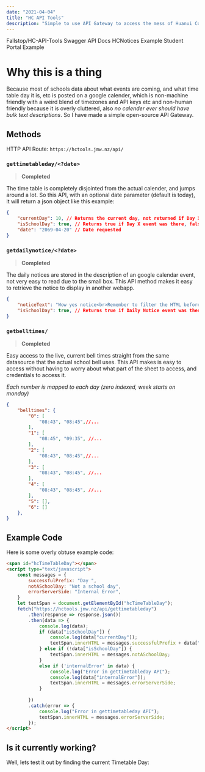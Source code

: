 ```yaml
---
date: "2021-04-04"
title: "HC API Tools"
description: "Simple to use API Gateway to access the mess of Huanui Collage Public data with ease."
---
```

<script lang="ts">
    import TimeTableDay from "$lib/components/markdown/ProjectAssets/TimeTableDay.svelte"
    import MarkdownLink from "$md/MarkdownLink.svelte";
</script>
    
<MarkdownLink href="https://github.com/Fallstop/HC-API-Tools">Fallstop/HC-API-Tools</MarkdownLink>
<MarkdownLink href="https://hctools.jmw.nz/">Swagger API Docs</MarkdownLink>
<MarkdownLink href="https://hcnotices.jmw.nz/">HCNotices Example</MarkdownLink>
<MarkdownLink href="https://sites.google.com/hc.school.nz/student-portal/home">Student Portal Example</MarkdownLink>


# Why this is a thing
Because most of schools data about what events are coming, and what time table day it is, etc is posted on a google calender, which is non-machine friendly with a weird blend of timezones and API keys etc and non-human friendly because it is overly cluttered, also *no calender ever should have bulk text descriptions*. So I have made a simple open-source API Gateway.

## Methods
HTTP API Route: `https://hctools.jmw.nz/api/`

### `gettimetableday/<?date>`
> **Completed**

The time table is completely disjointed from the actual calender, and jumps around a lot. So this API, with an optional date parameter (default is today), it will return a json object like this example:
```json
{ 
    "currentDay": 10, // Returns the current day, not returned if Day X event was missing
    "isSchoolDay": true, // Returns true if Day X event was there, false if it was missing 
    "date": "2069-04-20" // Date requested
}
```

### `getdailynotice/<?date>`
> **Completed**

The daily notices are stored in the description of an google calendar event, not very easy to read due to the small box. This API method makes it easy to retrieve the notice to display in another webapp.
```json
{ 
    "noticeText": "Wow yes notice<br>Remember to filter the HTML before using it!", // Returns the current day, not returned if Day X event was missing
    "isSchoolDay": true, // Returns true if Daily Notice event was there, false if it was missing 
}
```

### `getbelltimes/`
> **Completed**

Easy access to the live, current bell times straight from the same datasource that the actual school bell uses. This API makes is easy to access without having to worry about what part of the sheet to access, and credentials to access it.

*Each number is mapped to each day (zero indexed, week starts on monday)*
```json
{
    "belltimes": {
        "0": [
            "08:43", "08:45",//...
        ],
        "1": [
            "08:45", "09:35", //...
        ],
        "2": [
            "08:43", "08:45",//...
        ],
        "3": [
            "08:43", "08:45", //...
        ],
        "4": [
            "08:43", "08:45", //...
        ],
        "5": [],
        "6": []
    },
}
```

## Example Code

Here is some overly obtuse example code:
```html
<span id="hcTimeTableDay"></span>
<script type="text/javascript">
    const messages = {
        successfulPrefix: "Day ",
        notASchoolDay: "Not a school day",
        errorServerSide: "Internal Error",
    }
    let textSpan = document.getElementById("hcTimeTableDay");
    fetch("https://hctools.jmw.nz/api/gettimetableday")
        .then(response => response.json())
        .then(data => {
            console.log(data);
            if (data["isSchoolDay"]) {
                console.log(data["currentDay"]);
                textSpan.innerHTML = messages.successfulPrefix + data["currentDay"];
            } else if (!data["isSchoolDay"]) {
                textSpan.innerHTML = messages.notASchoolDay;
            }
            else if ('internalError' in data) {
                console.log("Error in gettimetableday API");
                console.log(data["internalError"]);
                textSpan.innerHTML = messages.errorServerSide;
            }
            
        })
        .catch(error => {
            console.log("Error in gettimetableday API");
            textSpan.innerHTML = messages.errorServerSide;
        });
</script>
```

## Is it currently working?

Well, lets test it out by finding the current Timetable Day: <TimeTableDay/>